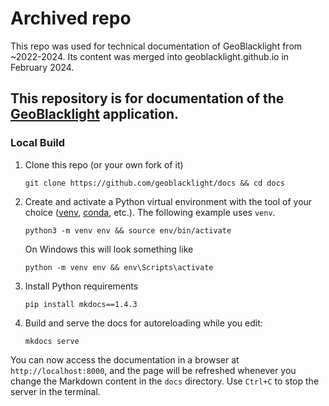 # Archived repo

This repo was used for technical documentation of GeoBlacklight from ~2022-2024. Its content was merged into geoblacklight.github.io in February 2024.





## This repository is for documentation of the [GeoBlacklight](https://geoblacklight.org) application.

### Local Build

1. Clone this repo (or your own fork of it)

    ```
    git clone https://github.com/geoblacklight/docs && cd docs
    ```

2. Create and activate a Python virtual environment with the tool of your choice ([venv](https://docs.python.org/3/library/venv.html), [conda](https://docs.conda.io/projects/conda), etc.). The following example uses `venv`.

    ```
    python3 -m venv env && source env/bin/activate
    ```

    On Windows this will look something like

    ```
    python -m venv env && env\Scripts\activate
    ```

3. Install Python requirements

    ```
    pip install mkdocs==1.4.3
    ```

4. Build and serve the docs for autoreloading while you edit:

    ```
    mkdocs serve
    ```

You can now access the documentation in a browser at `http://localhost:8000`, and the page will be refreshed whenever you change the Markdown content in the `docs` directory. Use `Ctrl+C` to stop the server in the terminal.
